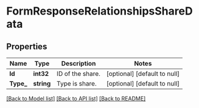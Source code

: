 # FormResponseRelationshipsShareData

## Properties
Name | Type | Description | Notes
------------ | ------------- | ------------- | -------------
**Id** | **int32** | ID of the share.  | [optional] [default to null]
**Type_** | **string** | Type is share.  | [optional] [default to null]

[[Back to Model list]](../README.md#documentation-for-models) [[Back to API list]](../README.md#documentation-for-api-endpoints) [[Back to README]](../README.md)

